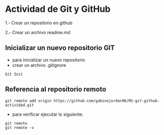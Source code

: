 # Actividad de Git y GitHub
1.- Crear un repositorio en github

2.- Crear un archivo readme.md

## Inicializar un nuevo repositorio GIT
- para inicializar un nuevo repositorio
- crear un archivo .gitignore

```
Git Init
```
## Referencia al repositorio remoto
```
git remote add origin https://github.com/gabinojordan96/M1-git-github-actividad.git
```
- para verificar ejecutar lo siguiente:
```
git remote
git remote -v
```